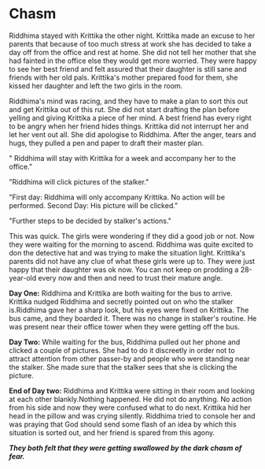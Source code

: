 # Chasm

Riddhima stayed with Krittika the other night. Krittika made an excuse to her parents that because of too much stress at work she has decided to take a day off from the office and rest at home. She did not tell her mother that she had fainted in the office else they would get more worried. They were happy to see her best friend and felt assured that their daughter is still sane and friends with her old pals. Krittika's mother prepared food for them, she kissed her daughter and left the two girls in the room.

Riddhima's mind was racing, and they have to make a plan to sort this out and get Krittika out of this rut. She did not start drafting the plan before yelling and giving Krittika a piece of her mind. A best friend has every right to be angry when her friend hides things. Krittika did not interrupt her and let her vent out all. She did apologise to Riddhima. After the anger, tears and hugs, they pulled a pen and paper to draft their master plan.

" Riddhima will stay with Krittika for a week and accompany her to the office."

"Riddhima will click pictures of the stalker."

"First day: Riddhima will only accompany Krittika. No action will be performed. Second Day: His picture will be clicked."

"Further steps to be decided by stalker's actions."

This was quick. The girls were wondering if they did a good job or not. Now they were waiting for the morning to ascend. Riddhima was quite excited to don the detective hat and was trying to make the situation light. Krittika's parents did not have any clue of what these girls were up to. They were just happy that their daughter was ok now. You can not keep on prodding a 28-year-old every now and then and need to trust their mature angle.

**Day One:** Riddhima and Krittika are both waiting for the bus to arrive. Krittika nudged Riddhima and secretly pointed out on who the stalker is.Riddhima gave her a sharp look, but his eyes were fixed on Krittika. The bus came, and they boarded it. There was no change in stalker's routine. He was present near their office tower when they were getting off the bus.

**Day Two:** While waiting for the bus, Riddhima pulled out her phone and clicked a couple of pictures. She had to do it discreetly in order not to attract attention from other passer-by and people who were standing near the stalker. She made sure that the stalker sees that she is clicking the picture.

**End of Day two:** Riddhima and Krittika were sitting in their room and looking at each other blankly.Nothing happened. He did not do anything. No action from his side and now they were confused what to do next. Krittika hid her head in the pillow and was crying silently. Riddhima tried to console her and was praying that God should send some flash of an idea by which this situation is sorted out, and her friend is spared from this agony.

***They both felt that they were getting swallowed by the dark chasm of fear.***